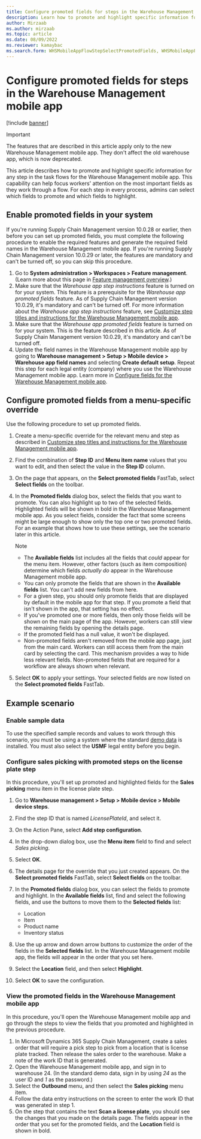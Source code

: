 ```yaml
---
title: Configure promoted fields for steps in the Warehouse Management mobile app
description: Learn how to promote and highlight specific information for any step in the task flows for the Warehouse Management mobile app.
author: Mirzaab
ms.author: mirzaab
ms.topic: article
ms.date: 08/09/2022
ms.reviewer: kamaybac
ms.search.form: WHSMobileAppFlowStepSelectPromotedFields, WHSMobileAppFlowStepListPage, WHSMobileAppFlowStepAddDetour, WHSMobileAppFlowStepDetourSelectFields
---
```


# Configure promoted fields for steps in the Warehouse Management mobile app

[!include [banner](../includes/banner.md)]

> [!IMPORTANT]
> The features that are described in this article apply only to the new Warehouse Management mobile app. They don't affect the old warehouse app, which is now deprecated.

This article describes how to promote and highlight specific information for any step in the task flows for the Warehouse Management mobile app. This capability can help focus workers' attention on the most important fields as they work through a flow. For each step in every process, admins can select which fields to promote and which fields to highlight.

## Enable promoted fields in your system

If you're running Supply Chain Management version 10.0.28 or earlier, then before you can set up promoted fields, you must complete the following procedure to enable the required features and generate the required field names in the Warehouse Management mobile app. If you're running Supply Chain Management version 10.0.29 or later, the features are mandatory and can't be turned off, so you can skip this procedure.

1. Go to **System administration \> Workspaces \> Feature management**. (Learn more about this page in [Feature management overview](../../fin-ops-core/fin-ops/get-started/feature-management/feature-management-overview.md).)
1. Make sure that the *Warehouse app step instructions* feature is turned on for your system. This feature is a prerequisite for the *Warehouse app promoted fields* feature. As of Supply Chain Management version 10.0.29, it's mandatory and can't be turned off. For more information about the *Warehouse app step instructions* feature, see [Customize step titles and instructions for the Warehouse Management mobile app](mobile-app-titles-instructions.md).
1. Make sure that the *Warehouse app promoted fields* feature is turned on for your system. This is the feature described in this article. As of Supply Chain Management version 10.0.29, it's mandatory and can't be turned off.
1. Update the field names in the Warehouse Management mobile app by going to **Warehouse management \> Setup \> Mobile device \> Warehouse app field names** and selecting **Create default setup**. Repeat this step for each legal entity (company) where you use the Warehouse Management mobile app. Learn more in [Configure fields for the Warehouse Management mobile app](configure-app-field-names-priorities-warehouse.md).

## Configure promoted fields from a menu-specific override

Use the following procedure to set up promoted fields.

1. Create a menu-specific override for the relevant menu and step as described in [Customize step titles and instructions for the Warehouse Management mobile app](mobile-app-titles-instructions.md).
1. Find the combination of **Step ID** and **Menu item name** values that you want to edit, and then select the value in the **Step ID** column.
1. On the page that appears, on the **Select promoted fields** FastTab, select **Select fields** on the toolbar.
1. In the **Promoted fields** dialog box, select the fields that you want to promote. You can also highlight up to two of the selected fields. Highlighted fields will be shown in bold in the Warehouse Management mobile app. As you select fields, consider the fact that some screens might be large enough to show only the top one or two promoted fields. For an example that shows how to use these settings, see the scenario later in this article.

    > [!NOTE]
    > - The **Available fields** list includes all the fields that *could* appear for the menu item. However, other factors (such as item composition) determine which fields *actually do* appear in the Warehouse Management mobile app.
    > - You can only promote the fields that are shown in the **Available fields** list. You can't add new fields from here.
    > - For a given step, you should only promote fields that are displayed by default in the mobile app for that step. If you promote a field that isn't shown in the app, that setting has no effect.
    > - If you've promoted one or more fields, then only those fields will be shown on the main page of the app. However, workers can still view the remaining fields by opening the details page.
    > - If the promoted field has a null value, it won't be displayed.
    > - Non-promoted fields aren't removed from the mobile app page, just from the main card. Workers can still access them from the main card by selecting the card. This mechanism provides a way to hide less relevant fields. Non-promoted fields that are required for a workflow are always shown when relevant.

1. Select **OK** to apply your settings. Your selected fields are now listed on the **Select promoted fields** FastTab.

## Example scenario

### Enable sample data

To use the specified sample records and values to work through this scenario, you must be using a system where the standard [demo data](../../fin-ops-core/fin-ops/get-started/demo-data.md) is installed. You must also select the **USMF** legal entity before you begin.

### Configure sales picking with promoted steps on the license plate step

In this procedure, you'll set up promoted and highlighted fields for the **Sales picking** menu item in the license plate step.

1. Go to **Warehouse management \> Setup \> Mobile device \> Mobile device steps**.
1. Find the step ID that is named *LicensePlateId*, and select it.
1. On the Action Pane, select **Add step configuration**.
1. In the drop-down dialog box, use the **Menu item** field to find and select *Sales picking*.
1. Select **OK**.
1. The details page for the override that you just created appears. On the **Select promoted fields** FastTab, select **Select fields** on the toolbar.
1. In the **Promoted fields** dialog box, you can select the fields to promote and highlight. In the **Available fields** list, find and select the following fields, and use the buttons to move them to the **Selected fields** list:

    - Location
    - Item
    - Product name
    - Inventory status

1. Use the up arrow and down arrow buttons to customize the order of the fields in the **Selected fields** list. In the Warehouse Management mobile app, the fields will appear in the order that you set here.
1. Select the **Location** field, and then select **Highlight**.
1. Select **OK** to save the configuration.

### View the promoted fields in the Warehouse Management mobile app

In this procedure, you'll open the Warehouse Management mobile app and go through the steps to view the fields that you promoted and highlighted in the previous procedure.

1. In Microsoft Dynamics 365 Supply Chain Management, create a sales order that will require a pick step to pick from a location that is license plate tracked. Then release the sales order to the warehouse. Make a note of the work ID that is generated.
1. Open the Warehouse Management mobile app, and sign in to warehouse 24. (In the standard demo data, sign in by using *24* as the user ID and *1* as the password.)
1. Select the **Outbound** menu, and then select the **Sales picking** menu item.
1. Follow the data entry instructions on the screen to enter the work ID that was generated in step 1.
1. On the step that contains the text **Scan a license plate**, you should see the changes that you made on the details page. The fields appear in the order that you set for the promoted fields, and the **Location** field is shown in bold.
